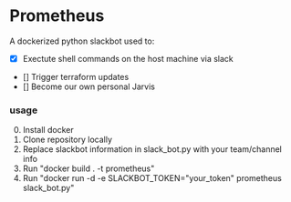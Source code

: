 # Prometheus
A dockerized python slackbot used to:  
- [x] Exectute shell commands on the host machine via slack  
- [] Trigger terraform updates   
- [] Become our own personal Jarvis  

### usage
0) Install docker  
1) Clone repository locally  
2) Replace slackbot information in slack_bot.py with your team/channel info  
3) Run "docker build . -t prometheus"  
4) Run "docker run -d -e SLACKBOT_TOKEN="your_token" prometheus slack_bot.py"  

